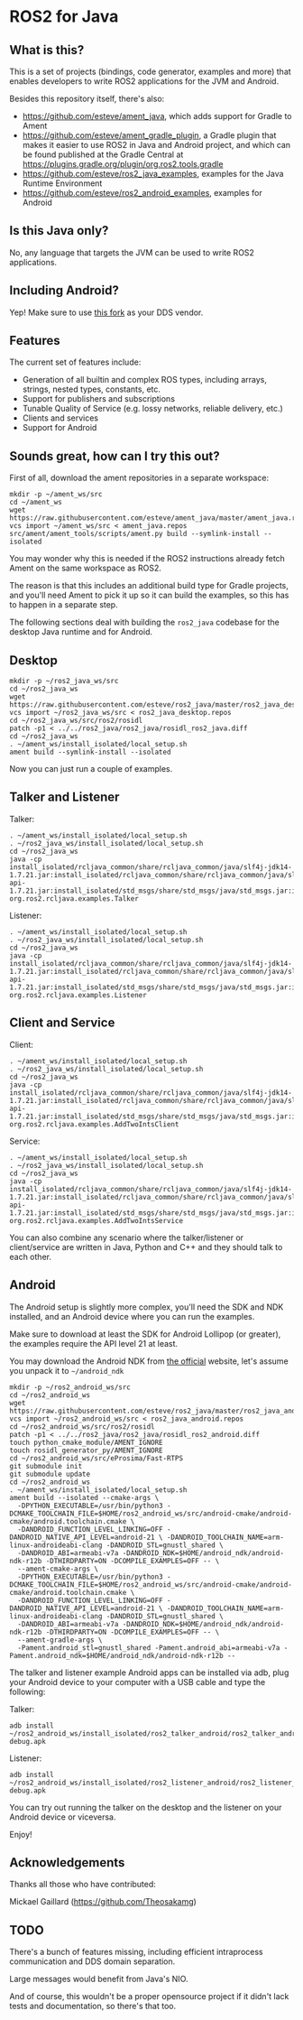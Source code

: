 ROS2 for Java
=============

What is this?
-------------

This is a set of projects (bindings, code generator, examples and more) that enables developers to write ROS2
applications for the JVM and Android.

Besides this repository itself, there's also:
- https://github.com/esteve/ament_java, which adds support for Gradle to Ament
- https://github.com/esteve/ament_gradle_plugin, a Gradle plugin that makes it easier to use ROS2 in Java and Android project, and which can be found published at the Gradle Central at https://plugins.gradle.org/plugin/org.ros2.tools.gradle
- https://github.com/esteve/ros2_java_examples, examples for the Java Runtime Environment
- https://github.com/esteve/ros2_android_examples, examples for Android

Is this Java only?
------------------

No, any language that targets the JVM can be used to write ROS2 applications.

Including Android?
------------------

Yep! Make sure to use [this fork](https://github.com/eProsima/Fast-RTPS/pull/26) as your DDS vendor.

Features
--------

The current set of features include:
- Generation of all builtin and complex ROS types, including arrays, strings, nested types, constants, etc.
- Support for publishers and subscriptions
- Tunable Quality of Service (e.g. lossy networks, reliable delivery, etc.)
- Clients and services
- Support for Android

Sounds great, how can I try this out?
-------------------------------------

First of all, download the ament repositories in a separate workspace:

```
mkdir -p ~/ament_ws/src
cd ~/ament_ws
wget https://raw.githubusercontent.com/esteve/ament_java/master/ament_java.repos
vcs import ~/ament_ws/src < ament_java.repos
src/ament/ament_tools/scripts/ament.py build --symlink-install --isolated
```

You may wonder why this is needed if the ROS2 instructions already fetch Ament on the same workspace as ROS2.

The reason is that this includes an additional build type for Gradle projects, and you'll need Ament to pick it up so it can build the examples, so this has to happen in a separate step.

The following sections deal with building the `ros2_java` codebase for the desktop Java runtime and for Android.

Desktop
-------

```
mkdir -p ~/ros2_java_ws/src
cd ~/ros2_java_ws
wget https://raw.githubusercontent.com/esteve/ros2_java/master/ros2_java_desktop.repos
vcs import ~/ros2_java_ws/src < ros2_java_desktop.repos
cd ~/ros2_java_ws/src/ros2/rosidl
patch -p1 < ../../ros2_java/ros2_java/rosidl_ros2_java.diff
cd ~/ros2_java_ws
. ~/ament_ws/install_isolated/local_setup.sh
ament build --symlink-install --isolated
```

Now you can just run a couple of examples.

Talker and Listener
-------------------

Talker:

```
. ~/ament_ws/install_isolated/local_setup.sh
. ~/ros2_java_ws/install_isolated/local_setup.sh
cd ~/ros2_java_ws
java -cp install_isolated/rcljava_common/share/rcljava_common/java/slf4j-jdk14-1.7.21.jar:install_isolated/rcljava_common/share/rcljava_common/java/slf4j-api-1.7.21.jar:install_isolated/std_msgs/share/std_msgs/java/std_msgs.jar:install_isolated/rcljava/share/rcljava/java/rcljava.jar:install_isolated/rcljava_examples/share/rcljava_examples/java/rcljava_examples.jar:install_isolated/example_interfaces/share/example_interfaces/java/example_interfaces.jar:install_isolated/rcljava_common/share/rcljava_common/java/rcljava_common.jar org.ros2.rcljava.examples.Talker
```

Listener:

```
. ~/ament_ws/install_isolated/local_setup.sh
. ~/ros2_java_ws/install_isolated/local_setup.sh
cd ~/ros2_java_ws
java -cp install_isolated/rcljava_common/share/rcljava_common/java/slf4j-jdk14-1.7.21.jar:install_isolated/rcljava_common/share/rcljava_common/java/slf4j-api-1.7.21.jar:install_isolated/std_msgs/share/std_msgs/java/std_msgs.jar:install_isolated/rcljava/share/rcljava/java/rcljava.jar:install_isolated/rcljava_examples/share/rcljava_examples/java/rcljava_examples.jar:install_isolated/example_interfaces/share/example_interfaces/java/example_interfaces.jar:install_isolated/rcljava_common/share/rcljava_common/java/rcljava_common.jar org.ros2.rcljava.examples.Listener
```

Client and Service
------------------

Client:

```
. ~/ament_ws/install_isolated/local_setup.sh
. ~/ros2_java_ws/install_isolated/local_setup.sh
cd ~/ros2_java_ws
java -cp install_isolated/rcljava_common/share/rcljava_common/java/slf4j-jdk14-1.7.21.jar:install_isolated/rcljava_common/share/rcljava_common/java/slf4j-api-1.7.21.jar:install_isolated/std_msgs/share/std_msgs/java/std_msgs.jar:install_isolated/rcljava/share/rcljava/java/rcljava.jar:install_isolated/rcljava_examples/share/rcljava_examples/java/rcljava_examples.jar:install_isolated/example_interfaces/share/example_interfaces/java/example_interfaces.jar:install_isolated/rcljava_common/share/rcljava_common/java/rcljava_common.jar org.ros2.rcljava.examples.AddTwoIntsClient
```

Service:

```
. ~/ament_ws/install_isolated/local_setup.sh
. ~/ros2_java_ws/install_isolated/local_setup.sh
cd ~/ros2_java_ws
java -cp install_isolated/rcljava_common/share/rcljava_common/java/slf4j-jdk14-1.7.21.jar:install_isolated/rcljava_common/share/rcljava_common/java/slf4j-api-1.7.21.jar:install_isolated/std_msgs/share/std_msgs/java/std_msgs.jar:install_isolated/rcljava/share/rcljava/java/rcljava.jar:install_isolated/rcljava_examples/share/rcljava_examples/java/rcljava_examples.jar:install_isolated/example_interfaces/share/example_interfaces/java/example_interfaces.jar:install_isolated/rcljava_common/share/rcljava_common/java/rcljava_common.jar org.ros2.rcljava.examples.AddTwoIntsService
```

You can also combine any scenario where the talker/listener or client/service are written in Java, Python and C++ and they should talk to each other.

Android
-------

The Android setup is slightly more complex, you'll need the SDK and NDK installed, and an Android device where you can run the examples.

Make sure to download at least the SDK for Android Lollipop (or greater), the examples require the API level 21 at least.

You may download the Android NDK from [the official](https://developer.android.com/ndk/downloads/index.html) website, let's assume you unpack it to `~/android_ndk`

```
mkdir -p ~/ros2_android_ws/src
cd ~/ros2_android_ws
wget https://raw.githubusercontent.com/esteve/ros2_java/master/ros2_java_android.repos
vcs import ~/ros2_android_ws/src < ros2_java_android.repos
cd ~/ros2_android_ws/src/ros2/rosidl
patch -p1 < ../../ros2_java/ros2_java/rosidl_ros2_android.diff
touch python_cmake_module/AMENT_IGNORE
touch rosidl_generator_py/AMENT_IGNORE
cd ~/ros2_android_ws/src/eProsima/Fast-RTPS
git submodule init
git submodule update
cd ~/ros2_android_ws
. ~/ament_ws/install_isolated/local_setup.sh
ament build --isolated --cmake-args \
  -DPYTHON_EXECUTABLE=/usr/bin/python3 -DCMAKE_TOOLCHAIN_FILE=$HOME/ros2_android_ws/src/android-cmake/android-cmake/android.toolchain.cmake \
  -DANDROID_FUNCTION_LEVEL_LINKING=OFF -DANDROID_NATIVE_API_LEVEL=android-21 \ -DANDROID_TOOLCHAIN_NAME=arm-linux-androideabi-clang -DANDROID_STL=gnustl_shared \
  -DANDROID_ABI=armeabi-v7a -DANDROID_NDK=$HOME/android_ndk/android-ndk-r12b -DTHIRDPARTY=ON -DCOMPILE_EXAMPLES=OFF -- \
  --ament-cmake-args \
  -DPYTHON_EXECUTABLE=/usr/bin/python3 -DCMAKE_TOOLCHAIN_FILE=$HOME/ros2_android_ws/src/android-cmake/android-cmake/android.toolchain.cmake \
  -DANDROID_FUNCTION_LEVEL_LINKING=OFF -DANDROID_NATIVE_API_LEVEL=android-21 \ -DANDROID_TOOLCHAIN_NAME=arm-linux-androideabi-clang -DANDROID_STL=gnustl_shared \
  -DANDROID_ABI=armeabi-v7a -DANDROID_NDK=$HOME/android_ndk/android-ndk-r12b -DTHIRDPARTY=ON -DCOMPILE_EXAMPLES=OFF -- \
  --ament-gradle-args \
  -Pament.android_stl=gnustl_shared -Pament.android_abi=armeabi-v7a -Pament.android_ndk=$HOME/android_ndk/android-ndk-r12b --
```

The talker and listener example Android apps can be installed via adb, plug your Android device to your computer with a USB cable and type the following:

Talker:

```
adb install ~/ros2_android_ws/install_isolated/ros2_talker_android/ros2_talker_android-debug.apk
```

Listener:

```
adb install ~/ros2_android_ws/install_isolated/ros2_listener_android/ros2_listener_android-debug.apk
```

You can try out running the talker on the desktop and the listener on your Android device or viceversa.

Enjoy!

Acknowledgements
----------------

Thanks all those who have contributed:

Mickael Gaillard (https://github.com/Theosakamg)

TODO
----

There's a bunch of features missing, including efficient intraprocess communication and DDS domain separation.

Large messages would benefit from Java's NIO.

And of course, this wouldn't be a proper opensource project if it didn't lack tests and documentation, so there's that too.
